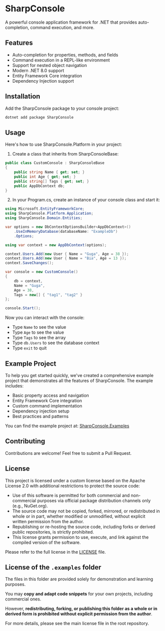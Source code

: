 # SharpConsole

A powerful console application framework for .NET that provides auto-completion, command execution, and more.

## Features

- Auto-completion for properties, methods, and fields
- Command execution in a REPL-like environment
- Support for nested object navigation
- Modern .NET 8.0 support
- Entity Framework Core integration
- Dependency Injection support

## Installation

Add the SharpConsole package to your console project:

```bash
dotnet add package SharpConsole
```

## Usage

Here's how to use SharpConsole.Platform in your project:

1. Create a class that inherits from SharpConsoleBase:

```csharp
public class CustomConsole : SharpConsoleBase
{
    public string Name { get; set; }
    public int Age { get; set; }
    public string[] Tags { get; set; }
    public AppDbContext db;
}
```

2. In your Program.cs, create an instance of your console class and start it:

```csharp
using Microsoft.EntityFrameworkCore;
using SharpConsole.Platform.Application;
using SharpConsole.Domain.Entities;

var options = new DbContextOptionsBuilder<AppDbContext>()
    .UseInMemoryDatabase(databaseName: "ExampleDb")
    .Options;

using var context = new AppDbContext(options);

context.Users.Add(new User { Name = "Guga", Age = 38 });
context.Users.Add(new User { Name = "Bia", Age = 13 });
context.SaveChanges();

var console = new CustomConsole()
{
    db = context,
    Name = "Guga",
    Age = 38,
    Tags = new[] { "tag1", "tag2" }
};

console.Start();
```

Now you can interact with the console:
- Type `Name` to see the value
- Type `Age` to see the value
- Type `Tags` to see the array
- Type `db.Users` to see the database context
- Type `exit` to quit

## Example Project

To help you get started quickly, we've created a comprehensive example project that demonstrates all the features of SharpConsole. The example includes:

- Basic property access and navigation
- Entity Framework Core integration
- Custom command implementation
- Dependency injection setup
- Best practices and patterns

You can find the example project at: [SharpConsole.Examples](https://github.com/oporpino/SharpConsole.Examples)

## Contributing

Contributions are welcome! Feel free to submit a Pull Request.

## License

This project is licensed under a custom license based on the Apache License 2.0 with additional restrictions to protect the source code:

- Use of this software is permitted for both commercial and non-commercial purposes via official package distribution channels only (e.g., NuGet.org).
- The source code may not be copied, forked, mirrored, or redistributed in whole or in part, whether modified or unmodified, without explicit written permission from the author.
- Republishing or re-hosting the source code, including forks or derived public repositories, is strictly prohibited.
- This license grants permission to use, execute, and link against the compiled version of the software.

Please refer to the full license in the [LICENSE](LICENSE) file.

## License of the `.examples` folder

The files in this folder are provided solely for demonstration and learning purposes.

You may **copy and adapt code snippets** for your own projects, including commercial ones.

However, **redistributing, forking, or publishing this folder as a whole or in derived form is prohibited without explicit permission from the author**.

For more details, please see the main license file in the root repository.
